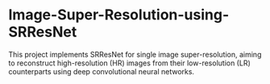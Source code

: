 # Image-Super-Resolution-using-SRResNet
This project implements SRResNet for single image super-resolution, aiming to reconstruct high-resolution (HR) images from their low-resolution (LR) counterparts using deep convolutional neural networks.
